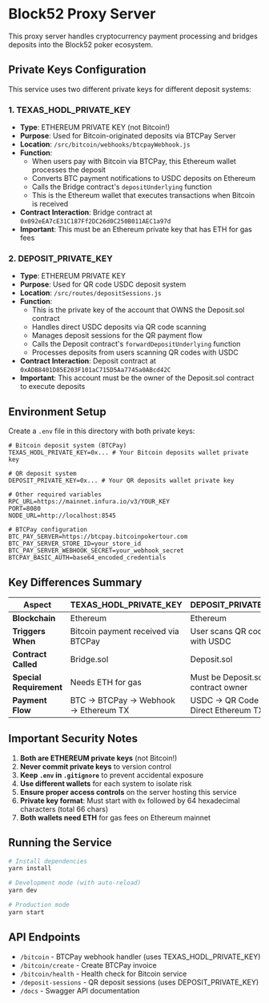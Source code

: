 # Block52 Proxy Server

This proxy server handles cryptocurrency payment processing and bridges deposits into the Block52 poker ecosystem.

## Private Keys Configuration

This service uses two different private keys for different deposit systems:

### 1. TEXAS_HODL_PRIVATE_KEY
- **Type**: ETHEREUM PRIVATE KEY (not Bitcoin!)
- **Purpose**: Used for Bitcoin-originated deposits via BTCPay Server
- **Location**: `/src/bitcoin/webhooks/btcpayWebhook.js`
- **Function**: 
  - When users pay with Bitcoin via BTCPay, this Ethereum wallet processes the deposit
  - Converts BTC payment notifications to USDC deposits on Ethereum
  - Calls the Bridge contract's `depositUnderlying` function
  - This is the Ethereum wallet that executes transactions when Bitcoin is received
- **Contract Interaction**: Bridge contract at `0x092eEA7cE31C187Ff2DC26d0C250B011AEC1a97d`
- **Important**: This must be an Ethereum private key that has ETH for gas fees

### 2. DEPOSIT_PRIVATE_KEY  
- **Type**: ETHEREUM PRIVATE KEY
- **Purpose**: Used for QR code USDC deposit system
- **Location**: `/src/routes/depositSessions.js`
- **Function**:
  - This is the private key of the account that OWNS the Deposit.sol contract
  - Handles direct USDC deposits via QR code scanning
  - Manages deposit sessions for the QR payment flow
  - Calls the Deposit contract's `forwardDepositUnderlying` function
  - Processes deposits from users scanning QR codes with USDC
- **Contract Interaction**: Deposit contract at `0xADB8401D85E203F101aC715D5Aa7745a0ABcd42C`
- **Important**: This account must be the owner of the Deposit.sol contract to execute deposits

## Environment Setup

Create a `.env` file in this directory with both private keys:

```env
# Bitcoin deposit system (BTCPay)
TEXAS_HODL_PRIVATE_KEY=0x... # Your Bitcoin deposits wallet private key

# QR deposit system  
DEPOSIT_PRIVATE_KEY=0x... # Your QR deposits wallet private key

# Other required variables
RPC_URL=https://mainnet.infura.io/v3/YOUR_KEY
PORT=8080
NODE_URL=http://localhost:8545

# BTCPay configuration
BTC_PAY_SERVER=https://btcpay.bitcoinpokertour.com
BTC_PAY_SERVER_STORE_ID=your_store_id
BTC_PAY_SERVER_WEBHOOK_SECRET=your_webhook_secret
BTCPAY_BASIC_AUTH=base64_encoded_credentials
```

## Key Differences Summary

| Aspect | TEXAS_HODL_PRIVATE_KEY | DEPOSIT_PRIVATE_KEY |
|--------|------------------------|---------------------|
| **Blockchain** | Ethereum | Ethereum |
| **Triggers When** | Bitcoin payment received via BTCPay | User scans QR code with USDC |
| **Contract Called** | Bridge.sol | Deposit.sol |
| **Special Requirement** | Needs ETH for gas | Must be Deposit.sol contract owner |
| **Payment Flow** | BTC → BTCPay → Webhook → Ethereum TX | USDC → QR Code → Direct Ethereum TX |

## Important Security Notes

1. **Both are ETHEREUM private keys** (not Bitcoin!)
2. **Never commit private keys** to version control
3. **Keep `.env` in `.gitignore`** to prevent accidental exposure
4. **Use different wallets** for each system to isolate risk
5. **Ensure proper access controls** on the server hosting this service
6. **Private key format**: Must start with `0x` followed by 64 hexadecimal characters (total 66 chars)
7. **Both wallets need ETH** for gas fees on Ethereum mainnet

## Running the Service

```bash
# Install dependencies
yarn install

# Development mode (with auto-reload)
yarn dev

# Production mode
yarn start
```

## API Endpoints

- `/bitcoin` - BTCPay webhook handler (uses TEXAS_HODL_PRIVATE_KEY)
- `/bitcoin/create` - Create BTCPay invoice
- `/bitcoin/health` - Health check for Bitcoin service
- `/deposit-sessions` - QR deposit sessions (uses DEPOSIT_PRIVATE_KEY)
- `/docs` - Swagger API documentation